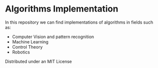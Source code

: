 # Algorithms Implementation

In this repository we can find implementations of algorithms in fields such as:
- Computer Vision and pattern recognition
- Machine Learning
- Control Theory
- Robotics

Distributed under an MIT License